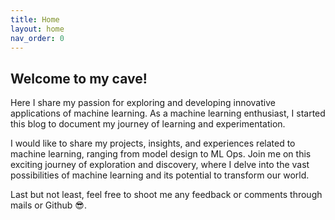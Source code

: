 ```yaml
---
title: Home
layout: home
nav_order: 0
---
```

## Welcome to my cave! 

Here I share my passion for exploring and developing innovative applications of machine learning. 
As a machine learning enthusiast, 
I started this blog to document my journey of learning and experimentation. 

I would like to share my projects, insights, and experiences related to machine learning, 
ranging from model design to ML Ops.
Join me on this exciting journey of exploration and discovery, 
where I delve into the vast possibilities of machine learning and its potential to transform our world. 

Last but not least, feel free to shoot me any feedback or comments through mails or Github :sunglasses:. 

